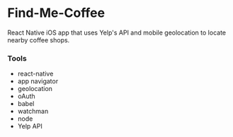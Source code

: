 # Find-Me-Coffee
React Native iOS app that uses Yelp's API and mobile geolocation to locate nearby coffee shops.

### Tools
- react-native
- app navigator
- geolocation
- oAuth
- babel
- watchman
- node
- Yelp API
